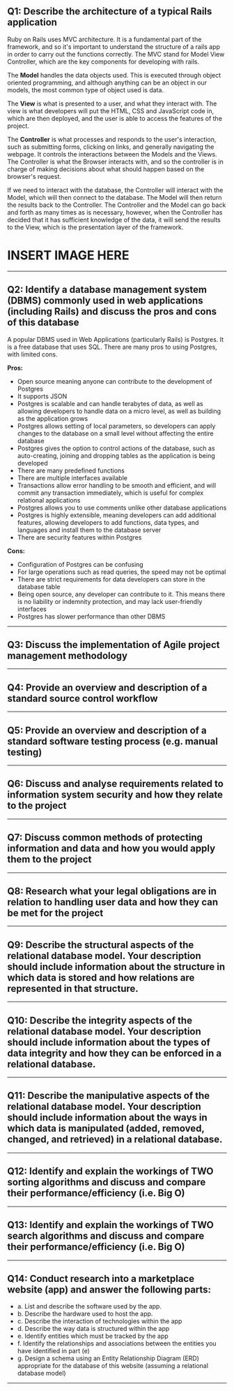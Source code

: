 ## Q1: Describe the architecture of a typical Rails application

Ruby on Rails uses MVC architecture. It is a fundamental part of the framework, and so it's important to understand the structure of a rails app in order to carry out the functions correctly. The MVC stand for Model View Controller, which are the key components for developing with rails. 

The **Model** handles the data objects used. This is executed through object oriented programming, and although anything can be an object in our models, the most common type of object used is data.

The **View** is what is presented to a user, and what they interact with. The view is what developers will put the HTML, CSS and JavaScript code in, which are then deployed, and the user is able to access the features of the project. 

The **Controller** is what processes and responds to the user's interaction, such as submitting forms, clicking on links, and generally navigating the webpage. It controls the interactions between the Models and the Views. The Controller is what the Browser interacts with, and so the controller is in charge of making decisions about what should happen based on the browser's request.

If we need to interact with the database, the Controller will interact with the Model, which will then connect to the database. The Model will then return the results back to the Controller. The Controller and the Model can go back and forth as many times as is necessary, however, when the Controller has decided that it has sufficient knowledge of the data, it will send the results to the View, which is the presentation layer of the framework.

# INSERT IMAGE HERE

---
## Q2: Identify a database management system (DBMS) commonly used in web applications (including Rails) and discuss the pros and cons of this database

A popular DBMS used in Web Applications (particularly Rails) is Postgres. It is a free database that uses SQL. There are many pros to using Postgres, with limited cons.

**Pros:**

-	Open source meaning anyone can contribute to the development of Postgres
-	It supports JSON
-	Postgres is scalable and can handle terabytes of data, as well as allowing developers to handle data on a micro level, as well as building as the application grows
-	Postgres allows setting of local parameters, so developers can apply changes to the database on a small level without affecting the entire database
-	Postgres gives the option to control actions of the database, such as auto-creating, joining and dropping tables as the application is being developed
-	There are many predefined functions
-	There are multiple interfaces available
-	Transactions allow error handling to be smooth and efficient, and will commit any transaction immediately, which is useful for complex relational applications
-	Postgres allows you to use comments unlike other database applications
-	Postgres is highly extensible, meaning developers can add additional features, allowing developers to add functions, data types, and languages and install them to the database server
-	There are security features within Postgres

**Cons:**
-	Configuration of Postgres can be confusing
-	For large operations such as read queries, the speed may not be optimal
-	There are strict requirements for data developers can store in the database table
-	Being open source, any developer can contribute to it. This means there is no liability or indemnity protection, and may lack user-friendly interfaces
-	Postgres has slower performance than other DBMS

---
## Q3: Discuss the implementation of Agile project management methodology

---
## Q4: Provide an overview and description of a standard source control workflow

---
## Q5: Provide an overview and description of a standard software testing process (e.g. manual testing)

---
## Q6: Discuss and analyse requirements related to information system security and how they relate to the project

---
## Q7: Discuss common methods of protecting information and data and how you would apply them to the project

---
## Q8: Research what your legal obligations are in relation to handling user data and how they can be met for the project

---
## Q9: Describe the structural aspects of the relational database model. Your description should include information about the structure in which data is stored and how relations are represented in that structure.

---
## Q10: Describe the integrity aspects of the relational database model. Your description should include information about the types of data integrity and how they can be enforced in a relational database.

---
## Q11: Describe the manipulative aspects of the relational database model. Your description should include information about the ways in which data is manipulated (added, removed, changed, and retrieved) in a relational database.

---
## Q12: Identify and explain the workings of TWO sorting algorithms and discuss and compare their performance/efficiency (i.e. Big O)

---
## Q13: Identify and explain the workings of TWO search algorithms and discuss and compare their performance/efficiency (i.e. Big O)

---
## Q14: Conduct research into a marketplace website (app) and answer the following parts: 
- a. List and describe the software used by the app.
- b. Describe the hardware used to host the app.
- c. Describe the interaction of technologies within the app
- d. Describe the way data is structured within the app
- e. Identify entities which must be tracked by the app
- f. Identify the relationships and associations between the entities you have identified in part (e)
- g. Design a schema using an Entity Relationship Diagram (ERD) appropriate for the database of this website (assuming a relational database model)



---